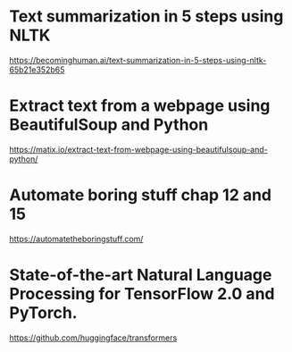 # Text summarization in 5 steps using NLTK
https://becominghuman.ai/text-summarization-in-5-steps-using-nltk-65b21e352b65

# Extract text from a webpage using BeautifulSoup and Python
https://matix.io/extract-text-from-webpage-using-beautifulsoup-and-python/

# Automate boring stuff chap 12 and 15
https://automatetheboringstuff.com/

# State-of-the-art Natural Language Processing for TensorFlow 2.0 and PyTorch.
https://github.com/huggingface/transformers
